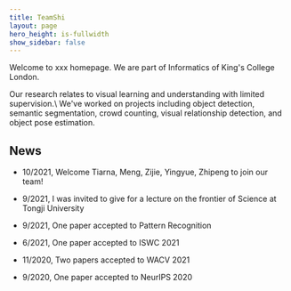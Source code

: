 ```yaml
---
title: TeamShi
layout: page
hero_height: is-fullwidth
show_sidebar: false
---
```

Welcome to xxx homepage. We are part of Informatics of King's College London.

Our research relates to visual learning and understanding with limited supervision.\\
We've worked on projects including object detection, semantic segmentation, crowd counting, visual relationship detection, and object pose estimation.


## News

- 10/2021, Welcome Tiarna, Meng, Zijie, Yingyue, Zhipeng to join our team!
- 9/2021, I was invited to give for a lecture on the frontier of Science at Tongji University 


- 9/2021, One paper accepted to Pattern Recognition
- 6/2021, One paper accepted to ISWC 2021
- 11/2020, Two papers accepted to WACV 2021
- 9/2020, One paper accepted to NeurIPS 2020
